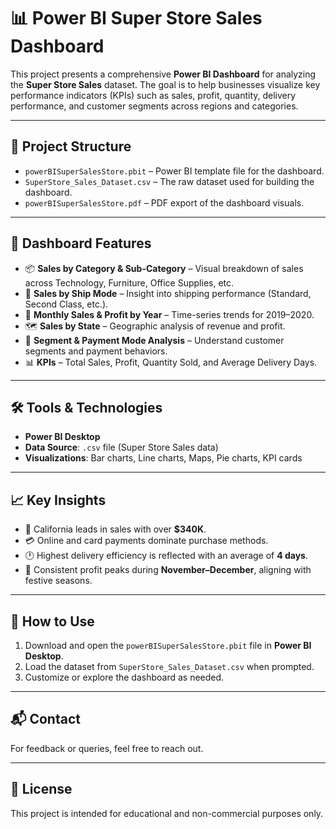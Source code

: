 # 📊 Power BI Super Store Sales Dashboard

This project presents a comprehensive **Power BI Dashboard** for analyzing the **Super Store Sales** dataset. The goal is to help businesses visualize key performance indicators (KPIs) such as sales, profit, quantity, delivery performance, and customer segments across regions and categories.

---

## 📁 Project Structure

- `powerBISuperSalesStore.pbit` – Power BI template file for the dashboard.
- `SuperStore_Sales_Dataset.csv` – The raw dataset used for building the dashboard.
- `powerBISuperSalesStore.pdf` – PDF export of the dashboard visuals.

---

## 📌 Dashboard Features

- 📦 **Sales by Category & Sub-Category** – Visual breakdown of sales across Technology, Furniture, Office Supplies, etc.
- 🚚 **Sales by Ship Mode** – Insight into shipping performance (Standard, Second Class, etc.).
- 📅 **Monthly Sales & Profit by Year** – Time-series trends for 2019–2020.
- 🗺️ **Sales by State** – Geographic analysis of revenue and profit.
- 🧍 **Segment & Payment Mode Analysis** – Understand customer segments and payment behaviors.
- 📊 **KPIs** – Total Sales, Profit, Quantity Sold, and Average Delivery Days.

---

## 🛠️ Tools & Technologies

- **Power BI Desktop**
- **Data Source**: `.csv` file (Super Store Sales data)
- **Visualizations**: Bar charts, Line charts, Maps, Pie charts, KPI cards

---

## 📈 Key Insights

- 📍 California leads in sales with over **$340K**.
- 💳 Online and card payments dominate purchase methods.
- 🕐 Highest delivery efficiency is reflected with an average of **4 days**.
- 📅 Consistent profit peaks during **November–December**, aligning with festive seasons.

---

## 🚀 How to Use

1. Download and open the `powerBISuperSalesStore.pbit` file in **Power BI Desktop**.
2. Load the dataset from `SuperStore_Sales_Dataset.csv` when prompted.
3. Customize or explore the dashboard as needed.

---

## 📬 Contact

For feedback or queries, feel free to reach out.

---

## 📄 License

This project is intended for educational and non-commercial purposes only.

